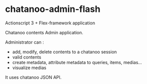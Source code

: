 # chatanoo-admin-flash

Actionscript 3 + Flex-framework application

Chatanoo contents Admin application. 

Administrator can :
<ul>
  <li>add, modify, delete contents to a chatanoo session</li>
  <li>valid contents</li>
  <li>create metadata, attribute metadata to queries, items, medias...</li>
  <li>visualize medias</li>
</ul>

It uses chatanoo JSON API.

